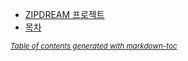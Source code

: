 - [ZIPDREAM 프로젝트](#zipdream-----)
- [목차](#--)

<small><i><a href='http://ecotrust-canada.github.io/markdown-toc/'>Table of contents generated with markdown-toc</a></i></small>
